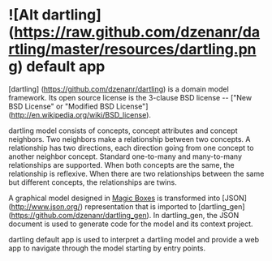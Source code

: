 # ![Alt dartling] (https://raw.github.com/dzenanr/dartling/master/resources/dartling.png) **default app**

[dartling] (https://github.com/dzenanr/dartling) is a domain model framework. 
Its open source license is the 3-clause BSD license -- 
["New BSD License" or "Modified BSD License"] 
(http://en.wikipedia.org/wiki/BSD_license).

dartling model consists of concepts, concept attributes and concept neighbors. 
Two neighbors make a relationship between two concepts. A relationship has two 
directions, each direction going from one concept to another neighbor concept. 
Standard one-to-many and many-to-many relationships are supported. When both 
concepts are the same, the relationship is reflexive. When there are two 
relationships between the same but different concepts, the relationships are 
twins.

A graphical model designed in 
[Magic Boxes](https://github.com/dzenanr/magic_boxes) is transformed into 
[JSON] (http://www.json.org/) representation that is imported to [dartling_gen] 
(https://github.com/dzenanr/dartling_gen). In dartling_gen, the JSON document 
is used to generate code for the model and its context project.

dartling default app is used to interpret a dartling model and provide a web
app to navigate through the model starting by entry points.





